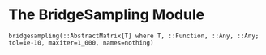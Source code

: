 # The BridgeSampling Module

 ```@docs
bridgesampling(::AbstractMatrix{T} where T, ::Function, ::Any, ::Any; tol=1e-10, maxiter=1_000, names=nothing)
 ```



